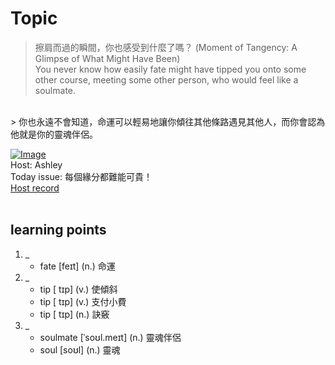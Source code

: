 # Topic

> 擦肩而過的瞬間，你也感受到什麼了嗎？ (Moment of Tangency: A Glimpse of What Might Have Been) <br>
> You never know how easily fate might have tipped you onto some other course, meeting some other person, who would feel like a soulmate. <br>
> 你也永遠不會知道，命運可以輕易地讓你傾往其他條路遇見其他人，而你會認為他就是你的靈魂伴侶。
 <br>

[![Image](https://thumbnail.voicetube.com/w/1280/h/720/cxOuG6zQo_0.jpg)](https://www.youtube.com/embed/cxOuG6zQo_0?rel=0&showinfo=0&cc_load_policy=0&controls=1&autoplay=1&iv_load_policy=3&playsinline=1&wmode=transparent&start=104&end=112&enablejsapi=1&origin=https://tw.voicetube.com&widgetid=1)<br>
Host: Ashley 
<br>Today issue: 每個緣分都難能可貴！
<br>
[Host record](https://cdn.voicetube.com/everyday_records/4967/1607690647.mp3)
<br><br>
## learning points
1. _
	* fate [feɪt] (n.) 命運
2. _
	* tip [ tɪp] (v.) 使傾斜
	* tip [ tɪp] (v.) 支付小費
	* tip [ tɪp] (n.)  訣竅
3. _
	* soulmate [ˈsoʊl.meɪt] (n.) 靈魂伴侶
	* soul [soʊl] (n.) 靈魂
